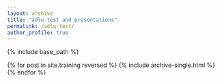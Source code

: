 ```yaml
---
layout: archive
title: "adlu-test and presentations"
permalink: /adlu-test/
author_profile: true
---
```



{% include base_path %}



{% for post in site.training reversed %}
  {% include archive-single.html %}
{% endfor %}



